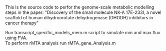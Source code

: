This is the source code to perfor the genome-scale metabolic modelling steps in the paper:
"Discovery of the small molecule NK-A 17E-233I, a novel scaffold of human dihydroorotate dehydrogenase (DHODH) inhibitors in cancer therapy"

Run transcript_specific_models_mem.m script to simulate min and max flux using FVA. <br>
To perform rMTA analysis run rMTA_gene_Analysis.m


